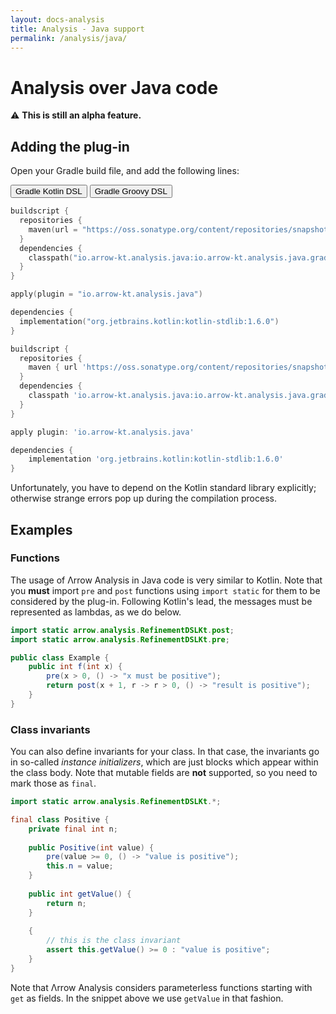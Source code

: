 ```yaml
---
layout: docs-analysis
title: Analysis - Java support
permalink: /analysis/java/
---
```


# Analysis over Java code

⚠️ **This is still an alpha feature.**

## Adding the plug-in

Open your Gradle build file, and add the following lines:

<div class="setup-gradle" markdown="1">
<!-- Tab links -->
<div class="tab" markdown="1">
  <button class="tablinks" onclick="openSetup(event, 'gradle-kotlin')" id="defaultOpen" markdown="1">Gradle Kotlin DSL</button>
  <button class="tablinks" onclick="openSetup(event, 'gradle-groovy')" markdown="1">Gradle Groovy DSL</button>
</div>

<div id="gradle-kotlin" class="tabcontent" markdown="1">

```kotlin
buildscript {
  repositories {
    maven(url = "https://oss.sonatype.org/content/repositories/snapshots/")
  }
  dependencies {
    classpath("io.arrow-kt.analysis.java:io.arrow-kt.analysis.java.gradle.plugin:2.0-SNAPSHOT")
  }
}

apply(plugin = "io.arrow-kt.analysis.java")

dependencies {
  implementation("org.jetbrains.kotlin:kotlin-stdlib:1.6.0")
}
```

</div>

<div id="gradle-groovy" class="tabcontent" markdown="1">

```groovy
buildscript {
  repositories {
    maven { url 'https://oss.sonatype.org/content/repositories/snapshots/' }
  }
  dependencies {
    classpath 'io.arrow-kt.analysis.java:io.arrow-kt.analysis.java.gradle.plugin:2.0-SNAPSHOT'
  }
}

apply plugin: 'io.arrow-kt.analysis.java'

dependencies {
    implementation 'org.jetbrains.kotlin:kotlin-stdlib:1.6.0'
}
```

</div>
</div>

Unfortunately, you have to depend on the Kotlin standard library explicitly; otherwise strange errors pop up during the compilation process.

## Examples

### Functions

The usage of Λrrow Analysis in Java code is very similar to Kotlin. Note that you **must** import `pre` and `post` functions using `import static` for them to be considered by the plug-in. Following Kotlin's lead, the messages must be represented as lambdas, as we do below.

```java
import static arrow.analysis.RefinementDSLKt.post;
import static arrow.analysis.RefinementDSLKt.pre;

public class Example {
    public int f(int x) {
        pre(x > 0, () -> "x must be positive");
        return post(x + 1, r -> r > 0, () -> "result is positive");
    }
}
```

### Class invariants

You can also define invariants for your class. In that case, the invariants go in so-called _instance initializers_, which are just blocks which appear within the class body. Note that mutable fields are **not** supported, so you need to mark those as `final`.

```java
import static arrow.analysis.RefinementDSLKt.*;

final class Positive {
    private final int n;
  
    public Positive(int value) {
        pre(value >= 0, () -> "value is positive");
        this.n = value;
    }
  
    public int getValue() {
        return n;
    }
  
    {
        // this is the class invariant
        assert this.getValue() >= 0 : "value is positive";
    }
}
```

Note that Λrrow Analysis considers parameterless functions starting with `get` as fields. In the snippet above we use `getValue` in that fashion.